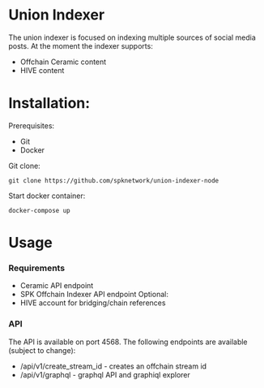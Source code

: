 # Union Indexer

The union indexer is focused on indexing multiple sources of social media posts.
At the moment the indexer supports:
- Offchain Ceramic content
- HIVE content


# Installation:
Prerequisites:
- Git
- Docker

Git clone:
```
git clone https://github.com/spknetwork/union-indexer-node
```
Start docker container:
```
docker-compose up
```


# Usage

### Requirements
- Ceramic API endpoint
- SPK Offchain Indexer API endpoint
Optional:
- HIVE account for bridging/chain references

### API

The API is available on port 4568. 
The following endpoints are available (subject to change):
- /api/v1/create_stream_id - creates an offchain stream id 
- /api/v1/graphql - graphql API and graphiql explorer